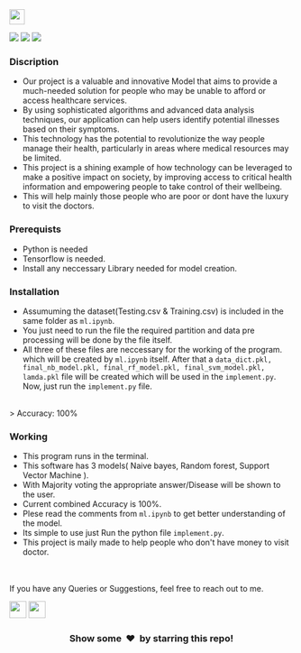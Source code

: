 <img height="27" src="https://img.shields.io/badge/Disease_Predictor -Level  Intermediate-orange.svg?&style=for-the-badge&logo=TheSparksFoundation&logoColor=blue"/>
<br>

![](https://img.shields.io/badge/Programming_Language-Python-blue.svg)
![](https://img.shields.io/badge/Main_Tool_Used-Jupyter_Notebook-orange.svg)
![](https://img.shields.io/badge/Status-Complete-green.svg)
<br>
### **Discription**
  - Our project is a valuable and innovative Model that aims to provide a much-needed solution for people who may be unable to afford or access healthcare services. <br>
  - By using sophisticated algorithms and advanced data analysis techniques, our application can help users identify potential illnesses based on their symptoms.<br>
  - This technology has the potential to revolutionize the way people manage their health, particularly in areas where medical resources may be limited. <br>
  - This project is a shining example of how technology can be leveraged to make a positive impact on society, by improving access to critical health information and   empowering people to take control of their wellbeing.<br>
  - This will help mainly those people who are poor or dont have the luxury to visit the doctors.

### **Prerequists**
* Python is needed
* Tensorflow is needed. 
* Install any neccessary Library needed for model creation.

### **Installation**
* Assumuming the dataset(Testing.csv & Training.csv) is included in the same folder as `ml.ipynb`.<br>
* You just need to run the file the required partition and data pre processing will be done by the file itself.<br>
* All three of these files are neccessary for the working of the program. which will be created by `ml.ipynb` itself.
After that a `data_dict.pkl, final_nb_model.pkl, final_rf_model.pkl, final_svm_model.pkl, lamda.pkl` file will be created which will be used in the `implement.py`.
Now, just run the `implement.py` file.
<br>
> Accuracy: 100%
<br>

### Working
* This program runs in the terminal.
* This software has 3 models( Naive bayes, Random forest, Support Vector Machine ).
* With Majority voting the appropriate answer/Disease will be shown to the user.
* Current combined Accuracy is 100%.
* Plese read the comments from `ml.ipynb` to get better understanding of the model.
* Its simple to use just Run the python file `implement.py`.
* This project is maily made to help people who don't have money to visit doctor.

<br><br>
If you have any Queries or Suggestions, feel free to reach out to me.

[<img height="30" src="https://img.shields.io/badge/linkedin-blue.svg?&style=for-the-badge&logo=linkedin&logoColor=white" />][LinkedIn]
[<img height="30" src="https://img.shields.io/badge/github-black.svg?&style=for-the-badge&logo=github&logoColor=white" />][Github]
<br />

[linkedin]: https://www.linkedin.com/in/balaji-prakasam-7a77b822b/
[github]: https://github.com/Balajithegr8

<h3 align="center">Show some &nbsp;❤️&nbsp; by starring this repo! </h3>